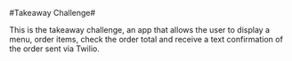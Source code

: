 #Takeaway Challenge#

This is the takeaway challenge, an app that allows the user to display a menu, order items, check the order total and receive a text confirmation of the order sent via Twilio. 
